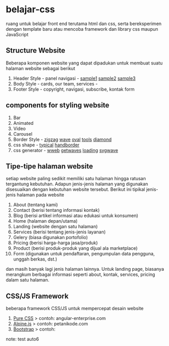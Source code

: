 # belajar-css
ruang untuk belajar front end terutama html dan css, serta bereksperimen dengan template baru atau mencoba framework dan library css maupun JavaScript

## Structure Website
Beberapa komponen website yang dapat dipadukan untuk membuat suatu halaman website sebagai berikut
1. Header Style - panel navigasi - [sample1](https://www.web-eau.net/blog/examples-header-bootstrap) [sample2](https://css-tricks.com/creating-non-rectangular-headers/) [sample3](https://plantpot.works/1128)
2. Body Style - cards, our team, services - 
3. Footer Style - copyright, navigasi, subscribe, kontak form 

## components for styling website
1. Bar 
2. Animated
3. Video
4. Carousel
5. Border Style - [zigzag](https://codepen.io/AndreiDodu/pen/gziqn) [wave](https://smooth.ie/blogs/news/svg-wavey-transitions-between-sections) [oval](https://9elements.com/blog/css-border-radius/) [tools](https://www.shapedivider.app/) [diamond](https://stackoverflow.com/questions/49779519/css-diamond-triangle-shaped-divider-line-border)
6. css shape - [typical](https://css-tricks.com/the-shapes-of-css/) [handborder](https://codepen.io/tmrDevelops/pen/VeRvKX)
7. css generator - [wweb](https://wweb.dev/) [getwaves](https://getwaves.io/) [loading](https://loading.io/) [svgwave](https://svgwave.in/)

## Tipe-tipe halaman website
setiap website paling sedikit memiliki satu halaman hingga ratusan tergantung kebutuhan. Adapun jenis-jenis halaman
yang digunakan disesuaikan dengan kebutuhan website tersebut. Berikut ini tipikal jenis-jenis halaman pada website

1. About (tentang kami)
2. Contact (berisi tentang informasi kontak)
3. Blog (berisi artikel informasi atau edukasi untuk konsumen)
4. Home (halaman depan/utama)
5. Landing (website dengan satu halaman)
6. Services (berisi tentang jenis-jenis layanan)
7. Gelery (biasa digunakan portofolio)
8. Pricing (berisi harga-harga jasa/produk)
9. Product (berisi produk-produk yang dijual ala marketplace)
10. Form (digunakan untuk pendaftaran, pengumpulan data pengguna, unggah berkas, dst.)

dan masih banyak lagi jenis halaman lainnya. Untuk landing page, biasanya merangkum berbagai informasi seperti
about, kontak, services, pricing dalam satu halaman.

## CSS/JS Framework
beberapa framework CSS/JS untuk mempercepat desain website
1. [Pure CSS](https://purecss.io/) > contoh: angular-enterprise.com
2. [Alpine.js](https://github.com/alpinejs/alpine) > contoh: petanikode.com
3. [Bootstrap](https://getbootstrap.com/) > contoh: 

note: test auto6